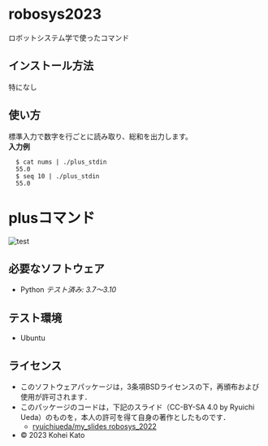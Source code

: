 # robosys2023

ロボットシステム学で使ったコマンド

## インストール方法

特になし

## 使い方
標準入力で数字を行ごとに読み取り、総和を出力します。  
**入力例**  

```
  $ cat nums | ./plus_stdin
  55.0
  $ seq 10 | ./plus_stdin 
  55.0
```
# plusコマンド
![test](https://github.com/basiliskv/robosys2023/actions/workflows/test.yml/badge.svg)
## 必要なソフトウェア
* Python
  *テスト済み: 3.7～3.10*

## テスト環境
* Ubuntu

## ライセンス
  * このソフトウェアパッケージは，3条項BSDライセンスの下，再頒布および使用が許可されます．
  * このパッケージのコードは，下記のスライド（CC-BY-SA 4.0 by Ryuichi Ueda）のものを，本人の許可を得て自身の著作としたものです．
      * [ryuichiueda/my_slides robosys_2022](https://github.com/ryuichiueda/my_slides/tree/master/robosys_2022)
  * © 2023 Kohei Kato
